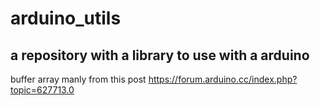 # arduino_utils
## a repository with a library to use with a arduino
buffer array manly from this post https://forum.arduino.cc/index.php?topic=627713.0
